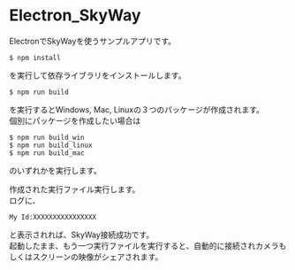 # Electron_SkyWay
ElectronでSkyWayを使うサンプルアプリです。

```
$ npm install
```
を実行して依存ライブラリをインストールします。
```
$ npm run build
```
を実行するとWindows, Mac, Linuxの３つのパッケージが作成されます。  
個別にパッケージを作成したい場合は
```
$ npm run build_win
$ npm run build_linux
$ npm run build_mac
```
のいずれかを実行します。

作成された実行ファイル実行します。  
ログに、
```
My Id:XXXXXXXXXXXXXXXX
```
と表示されれば、SkyWay接続成功です。  
起動したまま、もう一つ実行ファイルを実行すると、自動的に接続されカメラもしくはスクリーンの映像がシェアされます。